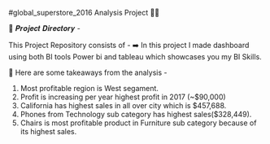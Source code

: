 
#global_superstore_2016 Analysis Project 👩‍💻

🎯 𝑷𝒓𝒐𝒋𝒆𝒄𝒕 𝑫𝒊𝒓𝒆𝒄𝒕𝒐𝒓𝒚 -

This Project
Repository consists of -
➡️ In this project I made dashboard using both BI tools Power bi and tableau which  showcases you  my BI Skills.

🎯 Here are some takeaways from the analysis -
1) Most profitable region is West segament.
2) Profit is increasing per year highest profit in 2017 (~$90,000)
3) California has highest sales in all over city which is $457,688.
4) Phones from Technology sub category has highest sales($328,449).
5) Chairs is most profitable product in Furniture sub category because of its highest sales.
